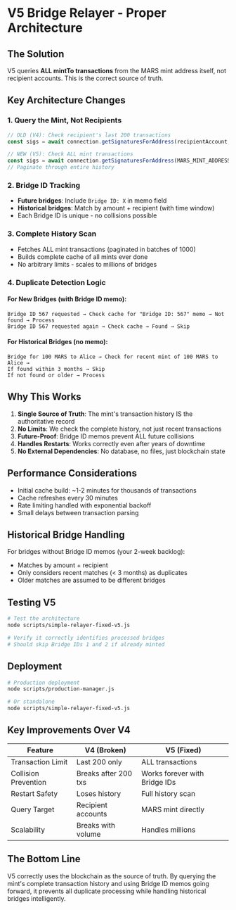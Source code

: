 # V5 Bridge Relayer - Proper Architecture

## The Solution

V5 queries **ALL mintTo transactions** from the MARS mint address itself, not recipient accounts. This is the correct source of truth.

## Key Architecture Changes

### 1. Query the Mint, Not Recipients
```javascript
// OLD (V4): Check recipient's last 200 transactions
const sigs = await connection.getSignaturesForAddress(recipientAccount, {limit: 200});

// NEW (V5): Check ALL mint transactions
const sigs = await connection.getSignaturesForAddress(MARS_MINT_ADDRESS);
// Paginate through entire history
```

### 2. Bridge ID Tracking
- **Future bridges**: Include `Bridge ID: X` in memo field
- **Historical bridges**: Match by amount + recipient (with time window)
- Each Bridge ID is unique - no collisions possible

### 3. Complete History Scan
- Fetches ALL mint transactions (paginated in batches of 1000)
- Builds complete cache of all mints ever done
- No arbitrary limits - scales to millions of bridges

### 4. Duplicate Detection Logic

#### For New Bridges (with Bridge ID memo):
```
Bridge ID 567 requested → Check cache for "Bridge ID: 567" memo → Not found → Process
Bridge ID 567 requested again → Check cache → Found → Skip
```

#### For Historical Bridges (no memo):
```
Bridge for 100 MARS to Alice → Check for recent mint of 100 MARS to Alice → 
If found within 3 months → Skip
If not found or older → Process
```

## Why This Works

1. **Single Source of Truth**: The mint's transaction history IS the authoritative record
2. **No Limits**: We check the complete history, not just recent transactions
3. **Future-Proof**: Bridge ID memos prevent ALL future collisions
4. **Handles Restarts**: Works correctly even after years of downtime
5. **No External Dependencies**: No database, no files, just blockchain state

## Performance Considerations

- Initial cache build: ~1-2 minutes for thousands of transactions
- Cache refreshes every 30 minutes
- Rate limiting handled with exponential backoff
- Small delays between transaction parsing

## Historical Bridge Handling

For bridges without Bridge ID memos (your 2-week backlog):
- Matches by amount + recipient
- Only considers recent matches (< 3 months) as duplicates
- Older matches are assumed to be different bridges

## Testing V5

```bash
# Test the architecture
node scripts/simple-relayer-fixed-v5.js

# Verify it correctly identifies processed bridges
# Should skip Bridge IDs 1 and 2 if already minted
```

## Deployment

```bash
# Production deployment
node scripts/production-manager.js

# Or standalone
node scripts/simple-relayer-fixed-v5.js
```

## Key Improvements Over V4

| Feature | V4 (Broken) | V5 (Fixed) |
|---------|-------------|------------|
| Transaction Limit | Last 200 only | ALL transactions |
| Collision Prevention | Breaks after 200 txs | Works forever with Bridge IDs |
| Restart Safety | Loses history | Full history scan |
| Query Target | Recipient accounts | MARS mint directly |
| Scalability | Breaks with volume | Handles millions |

## The Bottom Line

V5 correctly uses the blockchain as the source of truth. By querying the mint's complete transaction history and using Bridge ID memos going forward, it prevents all duplicate processing while handling historical bridges intelligently.
